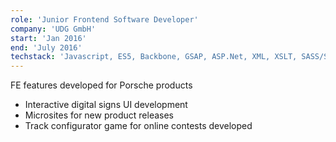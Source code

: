 ```yaml
---
role: 'Junior Frontend Software Developer'
company: 'UDG GmbH'
start: 'Jan 2016'
end: 'July 2016'
techstack: 'Javascript, ES5, Backbone, GSAP, ASP.Net, XML, XSLT, SASS/SCSS, SVN'
---
```

FE features developed for Porsche products

- Interactive digital signs UI development
- Microsites for new product releases
- Track configurator game for online contests developed
